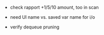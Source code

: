 - check rapport +1/5/10 amount, too in scan

- need UI name vs. saved var name for i/o

- verify dequeue pruning

